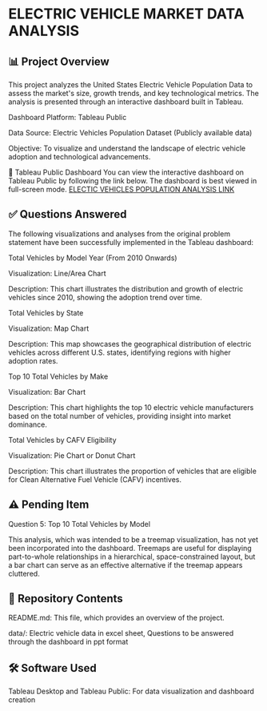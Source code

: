# ELECTRIC VEHICLE  MARKET DATA ANALYSIS 
## 📊 Project Overview
This project analyzes the United States Electric Vehicle Population Data to assess the market's size, growth trends, and key technological metrics. The analysis is presented through an interactive dashboard built in Tableau.

Dashboard Platform: Tableau Public

Data Source: Electric Vehicles Population Dataset (Publicly available data)

Objective: To visualize and understand the landscape of electric vehicle adoption and technological advancements.

🔗 Tableau Public Dashboard
You can view the interactive dashboard on Tableau Public by following the link below. The dashboard is best viewed in full-screen mode.
[ELECTIC VEHICLES POPULATION ANALYSIS LINK](https://public.tableau.com/views/ElectricVehiclesDataAnalysis_17596865751070/Dashboard1?:language=en-GB&:sid=&:redirect=auth&:display_count=n&:origin=viz_share_link)

## ✅ Questions Answered
The following visualizations and analyses from the original problem statement have been successfully implemented in the Tableau dashboard:

Total Vehicles by Model Year (From 2010 Onwards)

Visualization: Line/Area Chart

Description: This chart illustrates the distribution and growth of electric vehicles since 2010, showing the adoption trend over time.

Total Vehicles by State

Visualization: Map Chart

Description: This map showcases the geographical distribution of electric vehicles across different U.S. states, identifying regions with higher adoption rates.

Top 10 Total Vehicles by Make

Visualization: Bar Chart

Description: This chart highlights the top 10 electric vehicle manufacturers based on the total number of vehicles, providing insight into market dominance.

Total Vehicles by CAFV Eligibility

Visualization: Pie Chart or Donut Chart

Description: This chart illustrates the proportion of vehicles that are eligible for Clean Alternative Fuel Vehicle (CAFV) incentives.

## ⚠️ Pending Item
Question 5: Top 10 Total Vehicles by Model

This analysis, which was intended to be a treemap visualization, has not yet been incorporated into the dashboard. Treemaps are useful for displaying part-to-whole relationships in a hierarchical, space-constrained layout, but a bar chart can serve as an effective alternative if the treemap appears cluttered.

## 📁 Repository Contents
README.md: This file, which provides an overview of the project.

data/: Electric vehicle data in excel sheet, Questions to be answered through the dashboard in ppt format

## 🛠 Software Used
Tableau Desktop and  Tableau Public: For data visualization and dashboard creation
